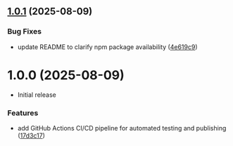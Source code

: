 ## [1.0.1](https://github.com/cerealean/bnch-dev-benchmarker/compare/v1.0.0...v1.0.1) (2025-08-09)

### Bug Fixes

- update README to clarify npm package availability ([4e619c9](https://github.com/cerealean/bnch-dev-benchmarker/commit/4e619c9c36520933e50fb405364786e5ee1693e8))

# 1.0.0 (2025-08-09)

- Initial release

### Features

- add GitHub Actions CI/CD pipeline for automated testing and publishing ([17d3c17](https://github.com/cerealean/bnch-dev-benchmarker/commit/17d3c1779a3b118ac52bf9b03ac6dc1c735fea4f))
